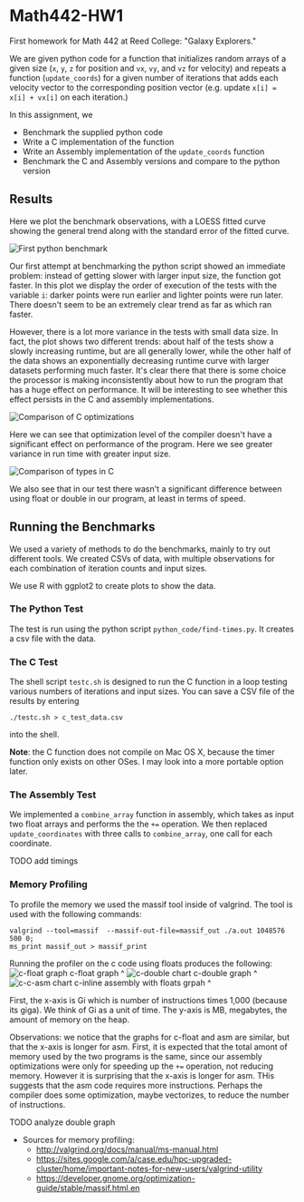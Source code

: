 # Math442-HW1
First homework for Math 442 at Reed College: "Galaxy Explorers."

We are given python code for a function that initializes random arrays of a given
size (`x`, `y`, `z` for position and `vx`, `vy`, and `vz` for velocity) and
repeats a function (`update_coords`) for a given number of iterations that adds
each velocity vector to the corresponding position vector (e.g. update
`x[i] = x[i] + vx[i]` on each iteration.)

In this assignment, we

- Benchmark the supplied python code
- Write a C implementation of the function
- Write an Assembly implementation of the `update_coords` function
- Benchmark the C and Assembly versions and compare to the python version

## Results

Here we plot the benchmark observations, with a LOESS fitted curve showing the
general trend along with the standard error of the fitted curve.

![First python benchmark](https://raw.githubusercontent.com/wjones127/Math442-HW1/master/data_analysis/original_python_benchmark.jpeg)

Our first attempt at benchmarking the python script showed an immediate problem:
instead of getting slower with larger input size, the function got faster. In this
plot we display the order of execution of the tests with the variable `i`:
darker points were run earlier and lighter points were run later. There doesn't
seem to be an extremely clear trend as far as which ran faster.

However, there is a lot more variance in the tests with small data size. In fact,
the plot shows two different trends: about half of the tests show a slowly
increasing runtime, but are all generally lower, while the other half of the
data shows an exponentially decreasing runtime curve with larger datasets
performing much faster. It's clear there that there is some choice the processor
is making inconsistently about how to run the program that has a huge effect
on performance. It will be interesting to see whether this effect persists in
the C and assembly implementations.

![Comparison of C optimizations](https://raw.githubusercontent.com/wjones127/Math442-HW1/master/c_code/c_optimizations.png)

Here we can see that optimization level of the compiler doesn't have a significant
effect on performance of the program. Here we see greater variance in run time
with greater input size.

![Comparison of types in C](https://raw.githubusercontent.com/wjones127/Math442-HW1/master/c_code/c_type.png)

We also see that in our test there wasn't a significant difference between using
float or double in our program, at least in terms of speed. 



## Running the Benchmarks

We used a variety of methods to do the benchmarks, mainly to try out different
tools. We created CSVs of data, with multiple observations for each combination
of iteration counts and input sizes.

We use R with ggplot2 to create plots to show the data.

### The Python Test

The test is run using the python script `python_code/find-times.py`. It creates
a csv file with the data.

### The C Test

The shell script `testc.sh` is designed to run the C function in a loop testing
various numbers of iterations and input sizes. You can save a CSV file of the
results by entering

```{sh}
./testc.sh > c_test_data.csv
```

into the shell.

**Note**: the C function does not compile on Mac OS X, because the timer function
only exists on other OSes. I may look into a more portable option later.

### The Assembly Test
We implemented a `combine_array` function in assembly, which takes as input two float arrays and performs the the `+=` operation.
We then replaced `update_coordinates` with three calls to `combine_array`, one call for each coordinate. 

TODO add timings

### Memory Profiling
To profile the memory we used the massif tool inside of valgrind.
The tool is used with the following commands:
```
valgrind --tool=massif  --massif-out-file=massif_out ./a.out 1048576 500 0;
ms_print massif_out > massif_print
```

Running the profiler on the c code using floats produces the following:
![c-float graph](https://raw.githubusercontent.com/wjones127/Math442-HW1/master/memory_analysis/massif_graph_c_float.png)
c-float graph ^
![c-double chart](https://raw.githubusercontent.com/wjones127/Math442-HW1/master/memory_analysis/massif_graph_c_double.png)
c-double graph ^
![c-c-asm chart](https://raw.githubusercontent.com/wjones127/Math442-HW1/master/memory_analysis/massif_graph_asm.png)
c-inline assembly with floats grpah ^

First, the x-axis is Gi which is number of instructions times 1,000 (because its giga).
We think of Gi as a unit of time.
The y-axis is MB, megabytes, the amount of memory on the heap.

Observations: we notice that the graphs for c-float and asm are similar, but that the x-axis is longer for asm. 
First, it is expected that the total amont of memory used by the two programs is the same, since our assembly optimizations were only for speeding up the `+=` operation, not reducing memory. However it is surprising that the x-axis is longer for asm. THis suggests that the asm code requires more instructions. Perhaps the compiler does some optimization, maybe vectorizes, to reduce the number of instructions.

TODO analyze double graph

- Sources for memory profiling:
    - http://valgrind.org/docs/manual/ms-manual.html
    - https://sites.google.com/a/case.edu/hpc-upgraded-cluster/home/important-notes-for-new-users/valgrind-utility
    - https://developer.gnome.org/optimization-guide/stable/massif.html.en


